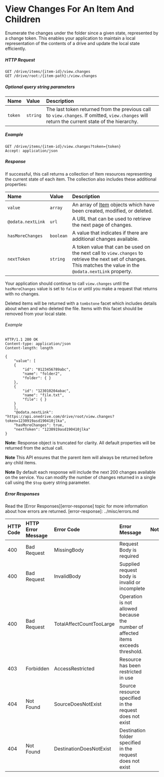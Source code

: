 ﻿# View Changes For An Item And Children

Enumerate the changes under the folder since a given state, represented by a
change token. This enables your application to maintain a local representation
of the contents of a drive and update the local state efficiently.

##### HTTP Request

````
GET /drive/items/{item-id}/view.changes
GET /drive/root:/{item-path}:/view.changes
````

##### Optional query string parameters

| Name    | Value    | Description                                                                                                                                  |
|:--------|:---------|:---------------------------------------------------------------------------------------------------------------------------------------------|
| `token` | `string` | The last token returned from the previous call to `view.changes`. If omitted, `view.changes` will return the current state of the hierarchy. |

##### Example

<!-- { "blockType": "request", "name": "get-changes" } -->
```
GET /drive/items/{item-id}/view.changes?token={token}
Accept: application/json
```

##### Response

If successful, this call returns a collection of Item resources representing
the current state of each item. The collection also includes these additional
properties:

| Name              | Value     | Description                                                                                                                                                      |
|:------------------|:----------|:-----------------------------------------------------------------------------------------------------------------------------------------------------------------|
| `value`           | `array`   | An array of [Item][item-resource] objects which have been created, modified, or deleted.                                                                         |
| `@odata.nextLink` | `url`     | A URL that can be used to retrieve the next page of changes.                                                                                                     |
| `hasMoreChanges`  | `boolean` | A value that indicates if there are additional changes available.                                                                                                |
| `nextToken`       | `string`  | A token value that can be used on the next call to `view.changes` to retrieve the next set of changes. This matches the value in the `@odata.nextLink` property. |

Your application should continue to call `view.changes` until the
`hasMoreChanges` value is set to `false` or until you make a request that
returns with no changes.

Deleted items will be returned with a `tombstone` facet which includes
details about when and who deleted the file. Items with this facet should be
removed from your local state.


###### Example

<!-- { "blockType": "response", "@odata.type": "oneDrive.viewChanges", "truncated": true } -->
```http
HTTP/1.1 200 OK
Content-type: application/json
Content-length: length

{
    "value": [
    {
        "id": "0123456789abc",
        "name": "folder2",
        "folder": { }
    },
    {
        "id": "123010204abac",
        "name": "file.txt",
        "file": { }
    }
    ],
    "@odata.nextLink": "https://api.onedrive.com/drive/root/view.changes?token=1230919asd190410jlka",
    "hasMoreChanges": true,
    "nextToken": "1230919asd190410jlka"
}
```

**Note:** Response object is truncated for clarity. All default properties will be returned from the actual call.

**Note** This API ensures that the parent item will always be returned before
any child items.

**Note** By default each response will include the next 200 changes available
on the service. You can modify the number of changes returned in a single call
using the `$top` query string parameter.


##### Error Responses

Read the [Error Responses][error-response] topic for more information about
how errors are returned.
[error-response]: ../misc/errors.md

| HTTP Code | HTTP Error Message | Error Code               | Error Message                                                                    | Notes |  |
|:----------|:-------------------|:-------------------------|:---------------------------------------------------------------------------------|:------|:-|
| 400       | Bad Request        | MissingBody              | Request Body is required                                                         |       |  |
| 400       | Bad Request        | InvalidBody              | Supplied request body is invalid or incomplete                                   |       |  |
| 400       | Bad Request        | TotalAffectCountTooLarge | Operation is not allowed because the number of affected items exceeds threshold. |       |  |
| 403       | Forbidden          | AccessRestricted         | Resource has been restricted in use                                              |       |  |
| 404       | Not Found          | SourceDoesNotExist       | Source resource specified in the request does not exist                          |       |  |
| 404       | Not Found          | DestinationDoesNotExist  | Destination folder specified in the request does not exist                       |       |  |

[item-resource]: ../resources/item.md
